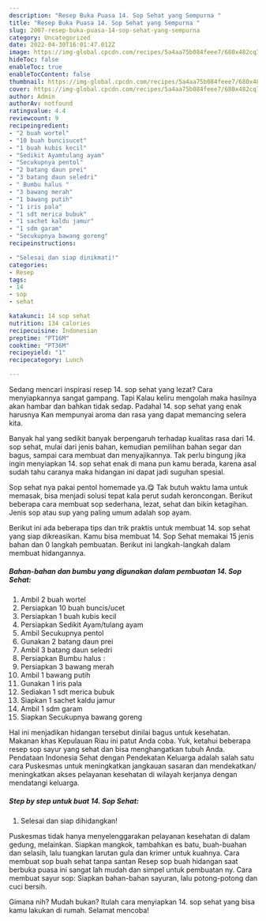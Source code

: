 ```yaml
---
description: "Resep Buka Puasa 14. Sop Sehat yang Sempurna "
title: "Resep Buka Puasa 14. Sop Sehat yang Sempurna "
slug: 2007-resep-buka-puasa-14-sop-sehat-yang-sempurna
category: Uncategorized
date: 2022-04-30T16:01:47.012Z
image: https://img-global.cpcdn.com/recipes/5a4aa75b084feee7/680x482cq70/14-sop-sehat-foto-resep-utama.jpg
hideToc: false
enableToc: true
enableTocContent: false
thumbnail: https://img-global.cpcdn.com/recipes/5a4aa75b084feee7/680x482cq70/14-sop-sehat-foto-resep-utama.jpg
cover: https://img-global.cpcdn.com/recipes/5a4aa75b084feee7/680x482cq70/14-sop-sehat-foto-resep-utama.jpg
author: Admin
authorAv: notfound
ratingvalue: 4.4
reviewcount: 9
recipeingredient:
- "2 buah wortel"
- "10 buah buncisucet"
- "1 buah kubis kecil"
- "Sedikit Ayamtulang ayam"
- "Secukupnya pentol"
- "2 batang daun prei"
- "3 batang daun seledri"
- " Bumbu halus "
- "3 bawang merah"
- "1 bawang putih"
- "1 iris pala"
- "1 sdt merica bubuk"
- "1 sachet kaldu jamur"
- "1 sdm garam"
- "Secukupnya bawang goreng"
recipeinstructions:

- "Selesai dan siap dinikmati!"
categories:
- Resep
tags:
- 14
- sop
- sehat

katakunci: 14 sop sehat 
nutrition: 134 calories
recipecuisine: Indonesian
preptime: "PT16M"
cooktime: "PT36M"
recipeyield: "1"
recipecategory: Lunch

---
```



Sedang mencari inspirasi resep 14. sop sehat yang lezat? Cara menyiapkannya sangat gampang. Tapi Kalau keliru mengolah maka hasilnya akan hambar dan bahkan tidak sedap. Padahal 14. sop sehat yang enak harusnya Kan mempunyai aroma dan rasa yang dapat memancing selera kita.


Banyak hal yang sedikit banyak berpengaruh terhadap kualitas rasa dari 14. sop sehat, mulai dari jenis bahan, kemudian pemilihan bahan segar dan bagus, sampai cara membuat dan menyajikannya. Tak perlu bingung jika ingin menyiapkan 14. sop sehat enak di mana pun kamu berada, karena asal sudah tahu caranya maka hidangan ini dapat jadi suguhan spesial.

Sop sehat nya pakai pentol homemade ya.😋 Tak butuh waktu lama untuk memasak, bisa menjadi solusi tepat kala perut sudah keroncongan. Berikut beberapa cara membuat sop sederhana, lezat, sehat dan bikin ketagihan. Jenis sop atau sup yang paling umum adalah sop ayam.


Berikut ini ada beberapa tips dan trik praktis untuk membuat 14. sop sehat yang siap dikreasikan. Kamu bisa membuat 14. Sop Sehat memakai 15 jenis bahan dan 0 langkah pembuatan. Berikut ini langkah-langkah dalam membuat hidangannya.

<!--inarticleads1-->

##### Bahan-bahan dan bumbu yang digunakan dalam pembuatan 14. Sop Sehat:

1. Ambil 2 buah wortel
1. Persiapkan 10 buah buncis/ucet
1. Persiapkan 1 buah kubis kecil
1. Persiapkan Sedikit Ayam/tulang ayam
1. Ambil Secukupnya pentol
1. Gunakan 2 batang daun prei
1. Ambil 3 batang daun seledri
1. Persiapkan  Bumbu halus :
1. Persiapkan 3 bawang merah
1. Ambil 1 bawang putih
1. Gunakan 1 iris pala
1. Sediakan 1 sdt merica bubuk
1. Siapkan 1 sachet kaldu jamur
1. Ambil 1 sdm garam
1. Siapkan Secukupnya bawang goreng


Hal ini menjadikan hidangan tersebut dinilai bagus untuk kesehatan. Makanan khas Kepulauan Riau ini patut Anda coba. Yuk, ketahui beberapa resep sop sayur yang sehat dan bisa menghangatkan tubuh Anda. Pendataan Indonesia Sehat dengan Pendekatan Keluarga adalah salah satu cara Puskesmas untuk meningkatkan jangkauan sasaran dan mendekatkan/ meningkatkan akses pelayanan kesehatan di wilayah kerjanya dengan mendatangi keluarga. 

<!--inarticleads2-->

##### Step by step untuk buat 14. Sop Sehat:


1. Selesai dan siap dihidangkan!

Puskesmas tidak hanya menyelenggarakan pelayanan kesehatan di dalam gedung, melainkan. Siapkan mangkok, tambahkan es batu, buah-buahan dan selasih, lalu tuangkan larutan gula dan krimer untuk kuahnya. Cara membuat sop buah sehat tanpa santan Resep sop buah hidangan saat berbuka puasa ini sangat lah mudah dan simpel untuk pembuatan ny. Cara membuat sayur sop: Siapkan bahan-bahan sayuran, lalu potong-potong dan cuci bersih. 

Gimana nih? Mudah bukan? Itulah cara menyiapkan 14. sop sehat yang bisa kamu lakukan di rumah. Selamat mencoba!
